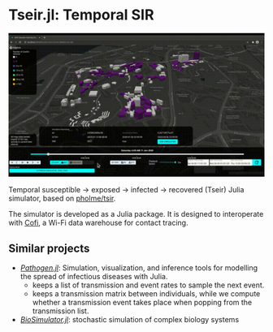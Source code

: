 # Tseir.jl: Temporal SIR

![Demo](demo.gif)

Temporal susceptible -> exposed -> infected -> recovered (Tseir) Julia simulator, based on 
[pholme/tsir](https://github.com/pholme/tsir).

The simulator is developed as a Julia package. It is designed to interoperate with [Cofi](https://github.com/NUS-IDS/cofi), a Wi-Fi data warehouse for contact tracing.

## Similar projects

* *[Pathogen.jl](https://github.com/jangevaare/Pathogen.jl)*: Simulation,
visualization, and inference tools for modelling the spread of infectious
diseases with Julia.
    * keeps a list of transmission and event rates to sample the next event.
    * keeps a transmission matrix between individuals, while we
      compute whether a transmission event takes place when popping from the
      transmission list.
* *[BioSimulator.jl](https://github.com/alanderos91/BioSimulator.jl/tree/master)*: stochastic simulation of complex biology systems
